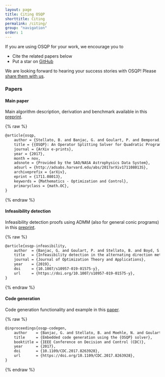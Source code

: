 ```yaml
---
layout: page
title: Citing OSQP
shorttitle: Citing
permalink: /citing/
group: "navigation"
order: 1
---
```


If you are using OSQP for your work, we encourage you to

* Cite the related papers below
* Put a star on <a class="github-button" href="https://github.com/oxfordcontrol/osqp" data-size="large" data-show-count="true" aria-label="Star oxfordcontrol/osqp on GitHub">GitHub</a>

We are looking forward to hearing your success stories with OSQP! Please [share them with us](mailto:bartolomeo.stellato@gmail.com).


### Papers

#### Main paper
Main algorithm description, derivation and benchmark available in this [preprint](https://arxiv.org/pdf/1711.08013.pdf).

{% raw %}
```latex
@article{osqp,
	author = {Stellato, B. and Banjac, G. and Goulart, P. and Bemporad, A. and Boyd, S.},
	title = {{OSQP}: An Operator Splitting Solver for Quadratic Programs},
	journal = {ArXiv e-prints},
	year = {2017},
	month = nov,
	adsnote = {Provided by the SAO/NASA Astrophysics Data System},
	adsurl = {http://adsabs.harvard.edu/abs/2017arXiv171108013S},
	archiveprefix = {arXiv},
	eprint = {1711.08013},
	keywords = {Mathematics - Optimization and Control},
	primaryclass = {math.OC},
}
```
{% endraw %}

#### Infeasibility detection
Infeasibility detection proofs using ADMM (also for general conic programs) in this [preprint](https://stanford.edu/~boyd/papers/pdf/admm_infeas.pdf).

{% raw %}
```latex
@article{osqp-infeasibility,
	author  = {Banjac, G. and Goulart, P. and Stellato, B. and Boyd, S.},
	title   = {Infeasibility detection in the alternating direction method of multipliers for convex optimization},
	journal = {Journal of Optimization Theory and Applications},
	year    = {2019},
	doi     = {10.1007/s10957-019-01575-y},
	url     = {https://doi.org/10.1007/s10957-019-01575-y},
}
```
{% endraw %}

#### Code generation
Code generation functionality and example in this [paper](http://stanford.edu/~boyd/papers/pdf/osqp_embedded.pdf).

{% raw %}
```latex
@inproceedings{osqp-codegen,
	author    = {Banjac, G. and Stellato, B. and Moehle, N. and Goulart, P. and Bemporad, A. and Boyd, S.},
	title     = {Embedded code generation using the {OSQP} solver},
	booktitle = {IEEE Conference on Decision and Control (CDC)},
	year      = {2017},
	doi       = {10.1109/CDC.2017.8263928},
	url       = {https://doi.org/10.1109/CDC.2017.8263928},
}
```
{% endraw %}

